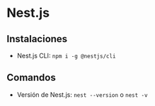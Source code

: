 # Nest.js
## Instalaciones
- Nest.js CLI: ```npm i -g @nestjs/cli```

## Comandos
- Versión de Nest.js: ```nest --version``` o ```nest -v```
